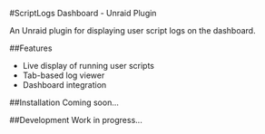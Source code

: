 #ScriptLogs Dashboard - Unraid Plugin

An Unraid plugin for displaying user script logs on the dashboard.


##Features

-   Live display of running user scripts
-   Tab-based log viewer
-   Dashboard integration

##Installation
Coming soon...

##Development
Work in progress...
